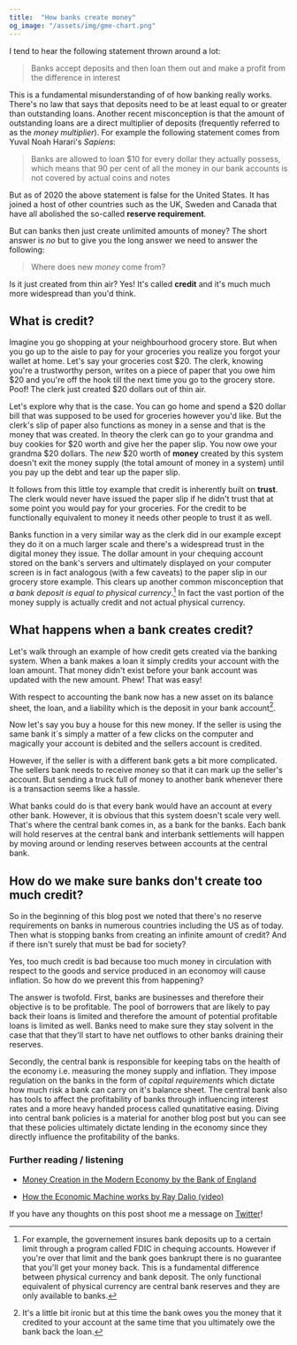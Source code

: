 ```yaml
---
title:  "How banks create money"
og_image: "/assets/img/gme-chart.png"
---
```


<!---
Could be titled misconceptions on banking

could add in the free banking era
-->

I tend to hear the following statement thrown around a lot:

>Banks accept deposits and then loan them out and make a profit from the difference in interest

This is a fundamental misunderstanding of of how banking really works. There's no law that says that deposits need to be at least equal to or greater than outstanding loans. Another recent misconception is that the amount of outstanding loans are a direct multiplier of deposits (frequently referred to as the *money multiplier*). For example the following statement comes from Yuval Noah Harari's *Sapiens*:

>Banks are allowed to loan $10 for every dollar they actually possess, which means that 90 per cent of all the money in our bank accounts is not covered by actual coins and notes

But as of 2020 the above statement is false for the United States.  It has joined a host of other countries such as the UK, Sweden and Canada that have all abolished the so-called **reserve requirement**. 

But can banks then just create unlimited amounts of money? The short answer is *no* but to give you the long answer we need to answer the following:

>Where does new *money* come from?

 Is it just created from thin air? Yes! It's called **credit** and it's much much more widespread than you'd think. 

## What is credit?

Imagine you go shopping at your neighbourhood grocery store. But when you go up to the aisle to pay for your groceries you realize you forgot your wallet at home. Let's say your groceries cost $20. The clerk, knowing you're a trustworthy person, writes on a piece of paper that you owe him $20 and you're off the hook till the next time you go to the grocery store. Poof! The clerk just created $20 dollars out of thin air. 

Let's explore why that is the case. You can go home and spend a $20 dollar bill that was supposed to be used for groceries however you'd like. But the clerk's slip of paper also functions as money in a sense and that is the money that was created. In theory the clerk can go to your grandma and buy cookies for $20 worth and give her the paper slip. You now owe your grandma $20 dollars. The *new* $20 worth of **money** created by this system doesn't exit the money supply (the total amount of money in a system) until you pay up the debt and tear up the paper slip. 

It follows from this little toy example that credit is inherently built on **trust**. The clerk would never have issued the paper slip if he didn't trust that at some point you would pay for your groceries. For the credit to be functionally equivalent to money it needs other people to trust it as well. 

Banks function in a very similar way as the clerk did in our example except they do it on a much larger scale and there's a widespread trust in the digital money they issue. The dollar amount in your chequing account stored on the bank's servers and ultimately displayed on your computer screen is in fact analogous (with a few caveats) to the paper slip in our grocery store example. This clears up another common misconception that *a bank deposit is equal to physical currency*.[^FDIC] In fact the vast portion of the money supply is actually credit and not actual physical currency.



## What happens when a bank creates credit?

Let's walk through an example of how credit gets created via the banking system. When a bank makes a loan it simply credits your account with the loan amount. That money didn't exist before your bank account was updated with the new amount.  Phew! That was easy!

With respect to accounting the bank now has a new asset on its balance sheet, the loan, and a liability which is the deposit in your bank account[^ironic]. 

Now let's say you buy a house for this new money. If the seller is using the same bank it´s simply a matter of a few clicks on the computer and magically your account is debited and the sellers account is credited. 

However, if the seller is with a different bank gets a bit more complicated. The sellers bank needs to receive money so that it can mark up the seller's account. But sending a truck full of money to another bank whenever there is a transaction seems like a hassle. 

What banks could do is that every bank would have an account at every other bank. However, it is obvious that this system doesn't scale very well. That's where the central bank comes in, as a bank for the banks. Each bank will hold reserves at the central bank and interbank settlements will happen by moving around or lending reserves between accounts at the central bank. 


## How do we make sure banks don't create too much credit?

So in the beginning of this blog post we noted that there's no reserve requirements on banks in numerous countries including the US as of today. Then what is stopping banks from creating an infinite amount of credit? And if there isn't surely that must be bad for society?

Yes, too much credit is bad because too much money in circulation with respect to the goods and service produced in an economoy will cause inflation. So how do we prevent this from happening? 

The answer is twofold. First, banks are businesses and therefore their objective is to be profitable. The pool of borrowers that are likely to pay back their loans is limited and therefore the amount of potential profitable loans is limited as well. Banks need to make sure they stay solvent in the case that that they'll start to have net outflows to other banks draining their reserves.

Secondly, the central bank is responsible for keeping tabs on the health of the economy i.e. measuring the money supply and inflation. They impose regulation on the banks in the form of *capital requirements* which dictate how much risk a bank can carry on it's balance sheet. The central bank also has tools to affect the profitability of banks through influencing interest rates and a more heavy handed process called qunatitative easing. Diving into central bank policies is a material for another blog post but you can see that these policies ultimately dictate lending in the economy since they directly influence the profitability of the banks. 
 




### Further reading / listening
* [Money Creation in the Modern Economy by the Bank of England](https://www.bankofengland.co.uk/-/media/boe/files/quarterly-bulletin/2014/money-creation-in-the-modern-economy.pdf)

* [How the Economic Machine works by Ray Dalio (video)](https://www.youtube.com/watch?v=PHe0bXAIuk0)

If you have any thoughts on this post shoot me a message on [Twitter](https://twitter.com/halldorb)!


[^ironic]: It's a little bit ironic but at this time the bank owes you the money that it credited to your account at the same time that you ultimately owe the bank back the loan. 

[^FDIC]: For example, the governement insures bank deposits up to a certain limit through a program called FDIC in chequing accounts. However if you're over that limit and the bank goes bankrupt there is no guarantee that you'll get your money back. This is a fundamental difference between physical currency and bank deposit. The only functional equivalent of physical currency are central bank reserves and they are only available to banks. 